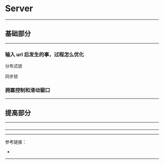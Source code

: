 # Server

---

## 基础部分

---

### 输入 url 后发生的事，过程怎么优化

分布式锁

同步锁

### 拥塞控制和滑动窗口

---

## 提高部分

---

###

---








---

参考链接：

- []()

---
















